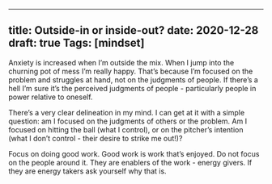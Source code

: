 
---
title: Outside-in or inside-out?
date: 2020-12-28
draft: true
Tags: [mindset]
---
Anxiety is increased when I’m outside the mix. When I jump into the churning pot of mess I’m really happy. That’s because I’m focused on the problem and struggles at hand, not on the judgments of people. If there’s a hell I’m sure it’s the perceived judgments of people - particularly people in power relative to oneself. 

There’s a very clear delineation in my mind. I can get at it with a simple question: am I focused on the judgments of others or the problem. Am I focused on hitting the ball (what I control), or on the pitcher’s intention (what I don’t control - their desire to strike me out!)? 

Focus on doing good work. Good work is work that’s enjoyed. Do not focus on the people around it. They are enablers of the work - energy givers. If they are energy takers ask yourself why that is. 
